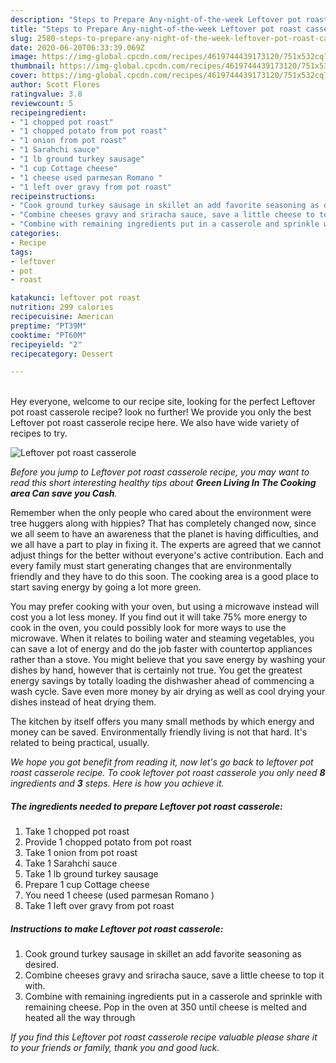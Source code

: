 ```yaml
---
description: "Steps to Prepare Any-night-of-the-week Leftover pot roast casserole"
title: "Steps to Prepare Any-night-of-the-week Leftover pot roast casserole"
slug: 2580-steps-to-prepare-any-night-of-the-week-leftover-pot-roast-casserole
date: 2020-06-20T06:33:39.069Z
image: https://img-global.cpcdn.com/recipes/4619744439173120/751x532cq70/leftover-pot-roast-casserole-recipe-main-photo.jpg
thumbnail: https://img-global.cpcdn.com/recipes/4619744439173120/751x532cq70/leftover-pot-roast-casserole-recipe-main-photo.jpg
cover: https://img-global.cpcdn.com/recipes/4619744439173120/751x532cq70/leftover-pot-roast-casserole-recipe-main-photo.jpg
author: Scott Flores
ratingvalue: 3.8
reviewcount: 5
recipeingredient:
- "1 chopped pot roast"
- "1 chopped potato from pot roast"
- "1 onion from pot roast"
- "1 Sarahchi sauce"
- "1 lb ground turkey sausage"
- "1 cup Cottage cheese"
- "1 cheese used parmesan Romano "
- "1 left over gravy from pot roast"
recipeinstructions:
- "Cook ground turkey sausage in skillet an add favorite seasoning as desired."
- "Combine cheeses gravy and sriracha sauce, save a little cheese to top it with."
- "Combine with remaining ingredients put in a casserole and sprinkle with remaining cheese. Pop in the oven at 350 until cheese is melted and heated all the way through"
categories:
- Recipe
tags:
- leftover
- pot
- roast

katakunci: leftover pot roast 
nutrition: 299 calories
recipecuisine: American
preptime: "PT39M"
cooktime: "PT60M"
recipeyield: "2"
recipecategory: Dessert

---
```

<br>
Hey everyone, welcome to our recipe site, looking for the perfect Leftover pot roast casserole recipe? look no further! We provide you only the best Leftover pot roast casserole recipe here. We also have wide variety of recipes to try.
<br>


![Leftover pot roast casserole](https://img-global.cpcdn.com/recipes/4619744439173120/751x532cq70/leftover-pot-roast-casserole-recipe-main-photo.jpg)

<i>Before you jump to Leftover pot roast casserole recipe, you may want to read this short interesting healthy tips about 
<strong>Green Living In The Cooking area Can save you Cash</strong>.</i>
</br>

Remember when the only people who cared about the environment were tree huggers along with hippies? That has completely changed now, since we all seem to have an awareness that the planet is having difficulties, and we all have a part to play in fixing it. The experts are agreed that we cannot adjust things for the better without everyone's active contribution. Each and every family must start generating changes that are environmentally friendly and they have to do this soon. The cooking area is a good place to start saving energy by going a lot more green.

You may prefer cooking with your oven, but using a microwave instead will cost you a lot less money. If you find out it will take 75% more energy to cook in the oven, you could possibly look for more ways to use the microwave. When it relates to boiling water and steaming vegetables, you can save a lot of energy and do the job faster with countertop appliances rather than a stove. You might believe that you save energy by washing your dishes by hand, however that is certainly not true. You get the greatest energy savings by totally loading the dishwasher ahead of commencing a wash cycle. Save even more money by air drying as well as cool drying your dishes instead of heat drying them.

The kitchen by itself offers you many small methods by which energy and money can be saved. Environmentally friendly living is not that hard. It's related to being practical, usually.


<i>We hope you got benefit from reading it, now let's go back to leftover pot roast casserole recipe. To cook leftover pot roast casserole you only need <strong>8</strong> ingredients and <strong>3</strong> steps. Here is how you achieve it.
</i>

##### The ingredients needed to prepare Leftover pot roast casserole:

1. Take 1 chopped pot roast
1. Provide 1 chopped potato from pot roast
1. Take 1 onion from pot roast
1. Take 1 Sarahchi sauce
1. Take 1 lb ground turkey sausage
1. Prepare 1 cup Cottage cheese
1. You need 1 cheese (used parmesan Romano )
1. Take 1 left over gravy from pot roast


##### Instructions to make Leftover pot roast casserole:

1. Cook ground turkey sausage in skillet an add favorite seasoning as desired.
1. Combine cheeses gravy and sriracha sauce, save a little cheese to top it with.
1. Combine with remaining ingredients put in a casserole and sprinkle with remaining cheese. Pop in the oven at 350 until cheese is melted and heated all the way through


<i>If you find this Leftover pot roast casserole recipe valuable please share it to your friends or family, thank you and good luck.</i>
